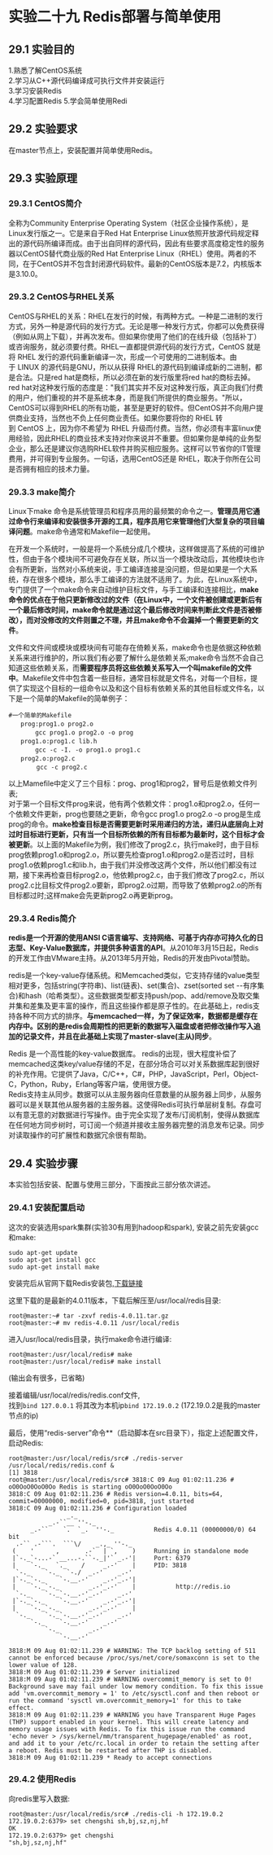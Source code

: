 ﻿# 实验二十九 Redis部署与简单使用

## 29.1 实验目的
1.熟悉了解CentOS系统    
2.学习从C++源代码编译成可执行文件并安装运行  
3.学习安装Redis  
4.学习配置Redis 
5.学会简单使用Redi  

## 29.2 实验要求  
在master节点上，安装配置并简单使用Redis。

## 29.3 实验原理  
### 29.3.1 CentOS简介  
全称为Community Enterprise Operating System（社区企业操作系统），是Linux发行版之一。它是来自于Red Hat Enterprise Linux依照开放源代码规定释出的源代码所编译而成。由于出自同样的源代码，因此有些要求高度稳定性的服务器以CentOS替代商业版的Red Hat Enterprise Linux（RHEL）使用。两者的不同，在于CentOS并不包含封闭源代码软件。最新的CentOS版本是7.2，内核版本是3.10.0。  

### 29.3.2 CentOS与RHEL关系  
CentOS与RHEL的关系：RHEL在发行的时候，有两种方式。一种是二进制的发行方式，另外一种是源代码的发行方式。无论是哪一种发行方式，你都可以免费获得（例如从网上下载），并再次发布。但如果你使用了他们的在线升级（包括补丁）或咨询服务，就必须要付费。RHEL一直都提供源代码的发行方式，CentOS 就是将 RHEL 发行的源代码重新编译一次，形成一个可使用的二进制版本。由于 LINUX 的源代码是GNU，所以从获得 RHEL的源代码到编译成新的二进制，都是合法。只是red hat是商标，所以必须在新的发行版里将red hat的商标去掉。red hat对这种发行版的态度是："我们其实并不反对这种发行版，真正向我们付费的用户，他们重视的并不是系统本身，而是我们所提供的商业服务。"所以，CentOS可以得到RHEL的所有功能，甚至是更好的软件。但CentOS并不向用户提供商业支持，当然也不负上任何商业责任。如果你要将你的 RHEL 转到 CentOS 上，因为你不希望为 RHEL 升级而付费。当然，你必须有丰富linux使用经验，因此RHEL的商业技术支持对你来说并不重要。但如果你是单纯的业务型企业，那么还是建议你选购RHEL软件并购买相应服务。这样可以节省你的IT管理费用，并可得到专业服务。一句话，选用CentOS还是 RHEL，取决于你所在公司是否拥有相应的技术力量。  

### 29.3.3 make简介  
Linux下make 命令是系统管理员和程序员用的最频繁的命令之一。**管理员用它通过命令行来编译和安装很多开源的工具，程序员用它来管理他们大型复杂的项目编译问题**。make命令通常和Makefile一起使用。  

在开发一个系统时，一般是将一个系统分成几个模块，这样做提高了系统的可维护性，但由于各个模块间不可避免存在关联，所以当一个模块改动后，其他模块也许会有所更新，当然对小系统来说，手工编译连接是没问题，但是如果是一个大系统，存在很多个模块，那么手工编译的方法就不适用了。为此，在Linux系统中，专门提供了一个make命令来自动维护目标文件，与手工编译和连接相比，**make命令的优点在于他只更新修改过的文件（在Linux中，一个文件被创建或更新后有一个最后修改时间，make命令就是通过这个最后修改时间来判断此文件是否被修改），而对没修改的文件则置之不理，并且make命令不会漏掉一个需要更新的文件**。  

文件和文件间或模块或模块间有可能存在倚赖关系，make命令也是依据这种依赖关系来进行维护的，所以我们有必要了解什么是依赖关系;make命令当然不会自己知道这些依赖关系，而**需要程序员将这些依赖关系写入一个叫makefile的文件中**。Makefile文件中包含着一些目标，通常目标就是文件名，对每一个目标，提供了实现这个目标的一组命令以及和这个目标有依赖关系的其他目标或文件名，以下是一个简单的Makefile的简单例子：  
```
#一个简单的Makefile
　　prog:prog1.o prog2.o
　　    gcc prog1.o prog2.o -o prog
　　prog1.o:prog1.c lib.h
　　    gcc -c -I. -o prog1.o prog1.c
　　prog2.o:prog2.c
　      gcc -c prog2.c
```  
以上Mamefile中定义了三个目标：prog、prog1和prog2，冒号后是依赖文件列表;  
对于第一个目标文件prog来说，他有两个依赖文件：prog1.o和prog2.o，任何一个依赖文件更新，prog也要随之更新，命令gcc prog1.o prog2.o -o prog是生成prog的命令。**make检查目标是否需要更新时采用递归的方法，递归从底层向上对过时目标进行更新，只有当一个目标所依赖的所有目标都为最新时，这个目标才会被更新**。以上面的Makefile为例，我们修改了prog2.c，执行make时，由于目标prog依赖prog1.o和prog2.o，所以要先检查prog1.o和prog2.o是否过时，目标prog1.o依赖prog1.c和lib.h，由于我们并没修改这两个文件，所以他们都没有过期，接下来再检查目标prog2.o，他依赖prog2.c，由于我们修改了prog2.c，所以prog2.c比目标文件prog2.o要新，即prog2.o过期，而导致了依赖prog2.o的所有目标都过时;这样make会先更新prog2.o再更新prog。  

### 29.3.4 Redis简介  
**redis是一个开源的使用ANSI C语言编写、支持网络、可基于内存亦可持久化的日志型、Key-Value数据库，并提供多种语言的API**。从2010年3月15日起，Redis的开发工作由VMware主持。从2013年5月开始，Redis的开发由Pivotal赞助。  

redis是一个key-value存储系统。和Memcached类似，它支持存储的value类型相对更多，包括string(字符串)、list(链表)、set(集合)、zset(sorted set --有序集合)和hash（哈希类型）。这些数据类型都支持push/pop、add/remove及取交集并集和差集及更丰富的操作，而且这些操作都是原子性的。在此基础上，redis支持各种不同方式的排序。**与memcached一样，为了保证效率，数据都是缓存在内存中。区别的是redis会周期性的把更新的数据写入磁盘或者把修改操作写入追加的记录文件，并且在此基础上实现了master-slave(主从)同步**。  

Redis 是一个高性能的key-value数据库。 redis的出现，很大程度补偿了memcached这类key/value存储的不足，在部分场合可以对关系数据库起到很好的补充作用。它提供了Java，C/C++，C#，PHP，JavaScript，Perl，Object-C，Python，Ruby，Erlang等客户端，使用很方便。  
Redis支持主从同步。数据可以从主服务器向任意数量的从服务器上同步，从服务器可以是关联其他从服务器的主服务器。这使得Redis可执行单层树复制。存盘可以有意无意的对数据进行写操作。由于完全实现了发布/订阅机制，使得从数据库在任何地方同步树时，可订阅一个频道并接收主服务器完整的消息发布记录。同步对读取操作的可扩展性和数据冗余很有帮助。  

## 29.4 实验步骤  
本实验包括安装、配置与使用三部分，下面按此三部分依次讲述。  

### 29.4.1 安装配置启动  
这次的安装选用spark集群(实验30有用到hadoop和spark), 安装之前先安装gcc和make:  
```
sudo apt-get update
sudo apt-get install gcc
sudo apt-get install make
```  

安装完后从官网下载Redis安装包,[下载链接](https://redis.io/download)  

这里下载的是最新的4.0.11版本，下载后解压至/usr/local/redis目录:  
```
root@master:~# tar -zxvf redis-4.0.11.tar.gz
root@master:~# mv redis-4.0.11 /usr/local/redis
```  

进入/usr/local/redis目录，执行make命令进行编译:  
```
root@master:/usr/local/redis# make  
root@master:/usr/local/redis# make install
```
(输出会有很多，已省略)  

接着编辑/usr/local/redis/redis.conf文件,  
找到`bind 127.0.0.1`  将其改为本机ip`bind 172.19.0.2` (172.19.0.2是我的master节点的ip)  

最后，使用“redis-server”命令**（启动脚本在src目录下），指定上述配置文件，启动Redis:  
```
root@master:/usr/local/redis/src# ./redis-server /usr/local/redis/redis.conf &
[1] 3818
root@master:/usr/local/redis/src# 3818:C 09 Aug 01:02:11.236 # oO0OoO0OoO0Oo Redis is starting oO0OoO0OoO0Oo
3818:C 09 Aug 01:02:11.236 # Redis version=4.0.11, bits=64, commit=00000000, modified=0, pid=3818, just started
3818:C 09 Aug 01:02:11.236 # Configuration loaded
                _._                                                  
           _.-``__ ''-._                                             
      _.-``    `.  `_.  ''-._           Redis 4.0.11 (00000000/0) 64 bit
  .-`` .-```.  ```\/    _.,_ ''-._                                   
 (    '      ,       .-`  | `,    )     Running in standalone mode
 |`-._`-...-` __...-.``-._|'` _.-'|     Port: 6379
 |    `-._   `._    /     _.-'    |     PID: 3818
  `-._    `-._  `-./  _.-'    _.-'                                   
 |`-._`-._    `-.__.-'    _.-'_.-'|                                  
 |    `-._`-._        _.-'_.-'    |           http://redis.io        
  `-._    `-._`-.__.-'_.-'    _.-'                                   
 |`-._`-._    `-.__.-'    _.-'_.-'|                                  
 |    `-._`-._        _.-'_.-'    |                                  
  `-._    `-._`-.__.-'_.-'    _.-'                                   
      `-._    `-.__.-'    _.-'                                       
          `-._        _.-'                                           
              `-.__.-'                                               

3818:M 09 Aug 01:02:11.239 # WARNING: The TCP backlog setting of 511 cannot be enforced because /proc/sys/net/core/somaxconn is set to the lower value of 128.
3818:M 09 Aug 01:02:11.239 # Server initialized
3818:M 09 Aug 01:02:11.239 # WARNING overcommit_memory is set to 0! Background save may fail under low memory condition. To fix this issue add 'vm.overcommit_memory = 1' to /etc/sysctl.conf and then reboot or run the command 'sysctl vm.overcommit_memory=1' for this to take effect.
3818:M 09 Aug 01:02:11.239 # WARNING you have Transparent Huge Pages (THP) support enabled in your kernel. This will create latency and memory usage issues with Redis. To fix this issue run the command 'echo never > /sys/kernel/mm/transparent_hugepage/enabled' as root, and add it to your /etc/rc.local in order to retain the setting after a reboot. Redis must be restarted after THP is disabled.
3818:M 09 Aug 01:02:11.239 * Ready to accept connections

```  

### 29.4.2 使用Redis  
向redis里写入数据:  
```
root@master:/usr/local/redis/src# ./redis-cli -h 172.19.0.2
172.19.0.2:6379> set chengshi sh,bj,sz,nj,hf
OK
172.19.0.2:6379> get chengshi
"sh,bj,sz,nj,hf"
```

